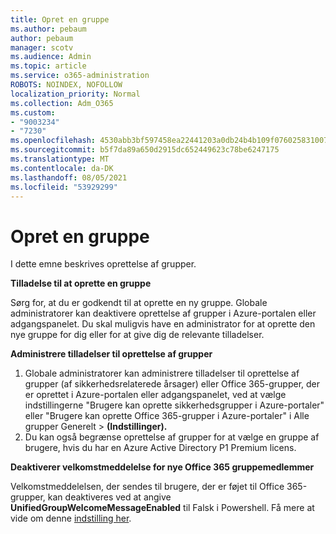 ```yaml
---
title: Opret en gruppe
ms.author: pebaum
author: pebaum
manager: scotv
ms.audience: Admin
ms.topic: article
ms.service: o365-administration
ROBOTS: NOINDEX, NOFOLLOW
localization_priority: Normal
ms.collection: Adm_O365
ms.custom:
- "9003234"
- "7230"
ms.openlocfilehash: 4530abb3bf597458ea22441203a0db24b4b109f0760258310072891014c4b454
ms.sourcegitcommit: b5f7da89a650d2915dc652449623c78be6247175
ms.translationtype: MT
ms.contentlocale: da-DK
ms.lasthandoff: 08/05/2021
ms.locfileid: "53929299"
---
```

# <a name="create-a-group"></a>Opret en gruppe

I dette emne beskrives oprettelse af grupper.

**Tilladelse til at oprette en gruppe**

Sørg for, at du er godkendt til at oprette en ny gruppe. Globale administratorer kan deaktivere oprettelse af grupper i Azure-portalen eller adgangspanelet. Du skal muligvis have en administrator for at oprette den nye gruppe for dig eller for at give dig de relevante tilladelser.

**Administrere tilladelser til oprettelse af grupper**

1. Globale administratorer kan administrere tilladelser til oprettelse af grupper (af sikkerhedsrelaterede årsager) eller Office 365-grupper, der er oprettet i Azure-portalen eller adgangspanelet, ved at vælge indstillingerne "Brugere kan oprette sikkerhedsgrupper i Azure-portaler" eller "Brugere kan oprette Office 365-grupper i Azure-portaler" i Alle grupper Generelt  >  **(Indstillinger).**
2. Du kan også begrænse oprettelse af grupper for at vælge en gruppe af brugere, hvis du har en Azure Active Directory P1 Premium licens.

**Deaktiverer velkomstmeddelelse for nye Office 365 gruppemedlemmer**

Velkomstmeddelelsen, der sendes til brugere, der er føjet til Office 365-grupper, kan deaktiveres ved at angive **UnifiedGroupWelcomeMessageEnabled** til Falsk i Powershell. Få mere at vide om denne [indstilling her](https://docs.microsoft.com/powershell/module/exchange/set-unifiedgroup?view=exchange-ps&preserve-view=true).

